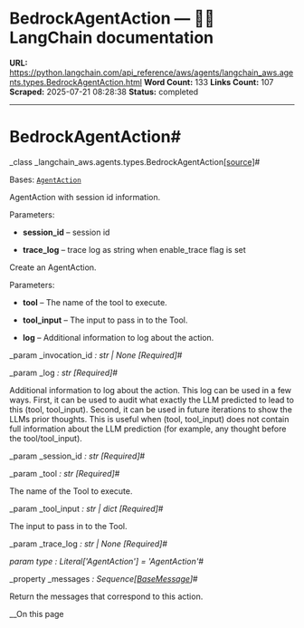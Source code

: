 # BedrockAgentAction — 🦜🔗 LangChain  documentation

**URL:** https://python.langchain.com/api_reference/aws/agents/langchain_aws.agents.types.BedrockAgentAction.html
**Word Count:** 133
**Links Count:** 107
**Scraped:** 2025-07-21 08:28:38
**Status:** completed

---

# BedrockAgentAction\#

_class _langchain\_aws.agents.types.BedrockAgentAction[\[source\]](https://python.langchain.com/api_reference/_modules/langchain_aws/agents/types.html#BedrockAgentAction)\#     

Bases: [`AgentAction`](https://python.langchain.com/api_reference/core/agents/langchain_core.agents.AgentAction.html#langchain_core.agents.AgentAction "langchain_core.agents.AgentAction")

AgentAction with session id information.

Parameters:     

  * **session\_id** – session id

  * **trace\_log** – trace log as string when enable\_trace flag is set

Create an AgentAction.

Parameters:     

  * **tool** – The name of the tool to execute.

  * **tool\_input** – The input to pass in to the Tool.

  * **log** – Additional information to log about the action.

_param _invocation\_id _: str | None_ _\[Required\]_\#     

_param _log _: str_ _\[Required\]_\#     

Additional information to log about the action. This log can be used in a few ways. First, it can be used to audit what exactly the LLM predicted to lead to this \(tool, tool\_input\). Second, it can be used in future iterations to show the LLMs prior thoughts. This is useful when \(tool, tool\_input\) does not contain full information about the LLM prediction \(for example, any thought before the tool/tool\_input\).

_param _session\_id _: str_ _\[Required\]_\#     

_param _tool _: str_ _\[Required\]_\#     

The name of the Tool to execute.

_param _tool\_input _: str | dict_ _\[Required\]_\#     

The input to pass in to the Tool.

_param _trace\_log _: str | None_ _\[Required\]_\#     

_param _type _: Literal\['AgentAction'\]__ = 'AgentAction'_\#     

_property _messages _: Sequence\[[BaseMessage](https://python.langchain.com/api_reference/core/messages/langchain_core.messages.base.BaseMessage.html#langchain_core.messages.base.BaseMessage "langchain_core.messages.base.BaseMessage")\]_\#     

Return the messages that correspond to this action.

__On this page